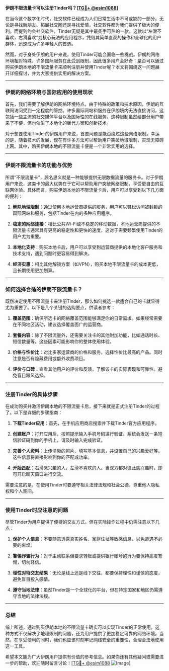 **伊朗不限流量卡可以注册Tinder吗？[[TG💪+ @esim1088](https://t.me/s/esim1088)]**

在当今这个数字化时代，社交软件已经成为人们日常生活中不可或缺的一部分。无论是寻找新朋友、拓展社交圈还是寻找爱情，社交软件都为我们提供了极大的便利。而提到约会社交软件，Tinder无疑是其中最炙手可热的一款。这款以“左滑不喜欢，右滑喜欢”为核心玩法的应用程序，凭借其简单直观的操作和全球化的用户群体，迅速成为许多年轻人的首选。

然而，对于身处伊朗的用户来说，使用Tinder可能会面临一些挑战。伊朗的网络环境相对特殊，许多国际服务在此受到限制，因此很多用户会好奇：是否可以通过购买伊朗本地的不限流量卡来顺利注册并使用Tinder呢？本文将围绕这一问题展开详细探讨，并为大家提供实用的解决方案。

---

### **伊朗的网络环境与国际应用的使用现状**

首先，我们需要了解伊朗的网络环境特点。由于特殊的政策和技术原因，伊朗的互联网访问受到一定程度的管控。许多国际网站和服务在伊朗境内无法直接访问，这包括一些主流的社交媒体平台以及国际性的在线服务。这种限制虽然给部分用户带来了不便，但也催生了本地化的替代方案和创新技术。

对于想要使用Tinder的伊朗用户来说，首要问题是能否绕过这些网络限制。幸运的是，随着技术的发展，现在有许多方法可以帮助用户突破地域限制，实现无障碍上网。其中，购买伊朗本地的不限流量卡便是一个非常实用的选择。

---

### **伊朗不限流量卡的功能与优势**

所谓“不限流量卡”，顾名思义就是一种能够提供无限数据流量的服务卡。对于伊朗用户来说，这类卡的最大优势在于它可以帮助用户突破网络限制，享受更自由的互联网体验。具体而言，购买伊朗本地的不限流量卡后，用户可以享受到以下几方面的便利：

1. **解除地理限制**：通过使用本地运营商提供的服务，用户可以轻松访问被封锁的国际网站和服务，包括Tinder在内的多种应用程序。
   
2. **稳定的网络连接**：相比公共Wi-Fi或不稳定的移动数据，本地运营商提供的不限流量卡通常具有更高的稳定性和更快的速度，这对于需要频繁使用Tinder的用户尤为重要。

3. **本地化支持**：购买本地卡后，用户可以享受到运营商提供的本地化客户服务和技术支持，遇到问题时更容易得到解决。

4. **经济实惠**：相比其他解锁方案（如VPN），购买本地不限流量卡的成本更低，且长期使用更加划算。

---

### **如何选择合适的伊朗不限流量卡？**

既然决定使用不限流量卡来注册Tinder，那么如何挑选一款适合自己的卡就显得尤为重要了。以下是几个关键的选购要点，供读者参考：

1. **覆盖范围**：确保所选卡的网络覆盖范围能够满足你的日常需求。如果经常需要在不同地区活动，建议选择覆盖面广的运营商。

2. **套餐内容**：除了不限流量外，还需要关注卡的其他附加功能，比如通话时长、短信数量等。这些因素可能影响你的整体使用体验。

3. **价格与性价比**：对比多家运营商的价格和服务，选择性价比最高的产品。同时注意是否有隐藏费用或额外收费项目。

4. **评价与口碑**：查看其他用户的评价和反馈，了解该卡的实际表现和可靠性。避免盲目跟风选择。

---

### **注册Tinder的具体步骤**

在成功购买并激活伊朗本地的不限流量卡后，接下来就是正式注册Tinder的过程了。以下是详细的步骤指南：

1. **下载Tinder应用**：首先，在手机应用商店搜索并下载Tinder官方应用程序。

2. **创建账户**：打开应用后，按照提示输入手机号码进行验证。系统会发送一条短信验证码到你的手机上，请及时输入完成验证。

3. **完善个人资料**：上传清晰的照片、填写基本信息，并设置自己的兴趣爱好等。这些信息将直接影响到你的匹配成功率。

4. **开始匹配**：右滑感兴趣的人，左滑不喜欢的人。当双方都对彼此感兴趣时，即可开启聊天窗口进行交流。

需要注意的是，在使用Tinder时要遵守相关法律法规和社会公德，尊重他人隐私权和个人空间。

---

### **使用Tinder时应注意的问题**

尽管Tinder为用户提供了便捷的交友方式，但在实际操作过程中仍需注意以下几点：

1. **保护个人信息**：不要随意透露真实姓名、家庭住址等敏感信息，以免遭遇不必要的麻烦。

2. **警惕诈骗行为**：对于主动联系但要求转账或提供银行账号的行为要保持高度警惕，切勿轻信。

3. **理性对待交友结果**：无论是线上还是线下交往，都要保持理性和谨慎的态度，避免盲目投入感情。

4. **遵守当地法律**：虽然Tinder是一个全球化的平台，但在特定国家和地区仍需遵守当地的法律法规。

---

### **总结**

综上所述，通过购买伊朗本地的不限流量卡确实可以实现Tinder的正常使用。这种方式不仅解决了地理限制的问题，还为用户提供了更加稳定可靠的网络环境。当然，在享受便利的同时，我们也应该时刻牢记网络安全的重要性，合理合法地使用这一工具。

希望本文能为广大伊朗用户提供有价值的参考信息。如果你还有其他疑问或需要进一步的帮助，欢迎随时留言讨论！[[TG💪+ @esim1088](https://t.me/s/esim1088) ![Image](https://i.postimg.cc/4NQfJmqS/Snipaste-2025-05-13-00-14-12.png)]